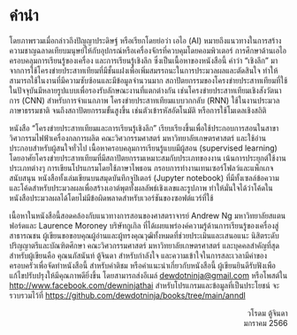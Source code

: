<div style="page-break-after: always;"></div>

# คำนำ

โดยภาพรวมเมื่อกล่าวถึงปัญญาประดิษฐ์ หรือเรียกโดยย่อว่า เอไอ (AI) หมายถึงแนวทางในการสร้างความชาญฉลาดเทียบมนุษย์ให้กับอุปกรณ์หรือเครื่องจักรที่ควบคุมโดยคอมพิวเตอร์ การศึกษาด้านเอไอครอบคลุมการเรียนรู้ของเครื่อง และการเรียนรู้เชิงลึก ซึ่งเป็นเนื้อหาของหนังสือนี้ คำว่า “เชิงลึก” มาจากการใช้โครงข่ายประสาทเทียมที่มีชั้นแฝงเพื่อเพิ่มสมรรถนะในการประมวลผลและตัดสินใจ ทำให้สามารถใช้ในงานที่มีความซับซ้อนและมีข้อมูลจำนวนมาก สถาปัตยกรรมของโครงข่ายประสาทเทียมที่ใช้ในปัจจุบันมีหลายรูปแบบเพื่อรองรับลักษณะงานที่แตกต่างกัน เช่นโครงข่ายประสาทเทียมเชิงสังวัตนาการ (CNN) สำหรับการจำแนกภาพ โครงข่ายประสาทเทียมแบบวกกลับ (RNN) ใช้ในงานประมวลภาษาธรรมชาติ จนถึงสถาปัตยกรรมขั้นสูงขึ้น เช่นตัวเข้ารหัสอัตโนมัติ หรือการใช้โมเดลเชิงสถิติ

หนังสือ “โครงข่ายประสาทเทียมและการเรียนรู้เชิงลึก” เรียบเรียงขึ้นเพื่อใช้ประกอบการสอนในสาขาวิศวกรรมไฟฟ้าเครื่องกลการผลิต คณะวิศวกรรมศาสตร์ มหาวิทยาลัยเกษตรศาสตร์ และใช้อ่านประกอบสำหรับผู้สนใจทั่วไป  เนื้อหาครอบคลุมการเรียนรู้แบบมีผู้สอน (supervised learning) โดยอาศัยโครงข่ายประสาทเทียมที่มีสถาปัตยกรรมเหมาะสมกับประเภทของงาน เน้นการประยุกต์ใช้งานประเภทต่างๆ การเขียนโปรแกรมโดยใช้ภาษาไพธอน 
กรอบการทำงานเทนเซอร์โฟลว์และแพ็กเกจสนับสนุน หนังสือทั้งเล่มเขียนบนสมุดบันทึกจูปิเตอร์ (Jupyter notebook) ที่มีทั้งเซลล์ข้อความและโค้ดสำหรับประมวลผลเพื่อสร้างเอาต์พุตทั้งผลลัพธ์เชิงเลขและรูปภาพ ทำให้มั่นใจได้ว่าโค้ดในหนังสือประมวลผลได้โดยไม่มีข้อผิดพลาดสำหรับเวอร์ชันของซอฟต์แวร์ที่ใช้ 

เนื้อหาในหนังสือนี้สอดคล้องกับแนวทางการสอนของศาสตราจารย์ Andrew Ng มหาวิทยาลัยสแตนฟอร์ดและ Laurence Moroney บริษัทกูเกิล ที่ได้เผยแพร่องค์ความรู้ด้านการเรียนรู้ของเครื่องสู่สาธารณชน ผู้เขียนขอขอบคุณผู้อ่านและผู้ทรงคุณวุฒิทั้งหมดที่ช่วยประเมินและเสนอแนะ นิสิตระดับปริญญาตรีและบัณฑิตศึกษา คณะวิศวกรรมศาสตร์ มหาวิทยาลัยเกษตรศาสตร์ และบุคคลสำคัญที่สุดสำหรับผู้เขียนคือ คุณนภัสนันท์ ตู้จินดา สำหรับกำลังใจ และความเข้าใจในการสละเวลามีค่าของครอบครัวเพื่อจัดทำหนังสือนี้ สำหรับคำติชม หรือคำแนะนำเกี่ยวกับหนังสือนี้ ผู้เขียนยินดีรับฟังเพือแก้ไขปรับปรุงให้มีคุณภาพดียิ่งขึ้น โดยสามารถส่งอีเมล์ dewdotninja@gmail.com หรือโพสต์ใน http://www.facebook.com/dewninjathai สำหรับโปรแกรมและข้อมูลที่เป็นประโยชน์ จะรวบรวมไว้ที่ https://github.com/dewdotninja/books/tree/main/anndl 

<div align="right">
วโรดม ตู้จินดา
<br>มกราคม 2566
</div>